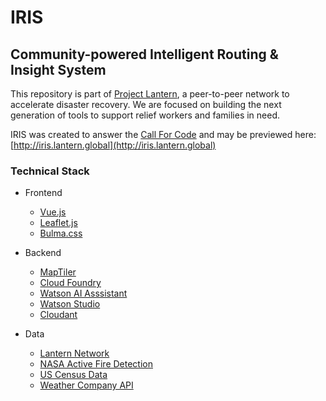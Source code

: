 # IRIS
## Community-powered Intelligent Routing & Insight System


This repository is part of [Project Lantern](https://lantern.works), a peer-to-peer network to accelerate disaster recovery. We are focused on building the next generation of tools to support relief workers and families in need.


IRIS was created to answer the [Call For Code](http://callforcode.org) and may be previewed here: [http://iris.lantern.global](http://iris.lantern.global)


### Technical Stack
- Frontend
	- [Vue.js](http://vuejs.org)
	- [Leaflet.js](http://leafletjs.com)
	- [Bulma.css](http://bulma.io)
- Backend
	- [MapTiler](http://maptiler.com)
	- [Cloud Foundry](https://www.ibm.com/cloud/cloud-foundry)
	- [Watson AI Asssistant](https://www.ibm.com/watson/ai-assistant/)
	- [Watson Studio](https://www.ibm.com/cloud/watson-studio)
	- [Cloudant](https://www.ibm.com/cloud/cloudant)

- Data
	- [Lantern Network](https://lantern.works)
	- [NASA Active Fire Detection](https://earthdata.nasa.gov/earth-observation-data/near-real-time/firms/v1-vnp14imgt)
	- [US Census Data](https://www.census.gov/data.html)
	- [Weather Company API](https://business.weather.com/resource/brochure-the-weather-company-data-package-enhanced-current-conditions)

